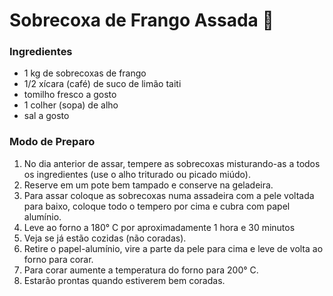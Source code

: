 # Sobrecoxa de Frango Assada :chicken:

### **Ingredientes**

- 1 kg de sobrecoxas de frango
- 1/2 xícara (café) de suco de limão taiti
- tomilho fresco a gosto
- 1 colher (sopa) de alho 
- sal a gosto



### **Modo de Preparo**

1. No dia anterior de assar, tempere as sobrecoxas misturando-as a todos os ingredientes (use o alho triturado ou picado miúdo).
2. Reserve em um pote bem tampado e conserve na geladeira.
3. Para assar coloque as sobrecoxas numa assadeira com a pele voltada para baixo, coloque todo o tempero por cima e cubra com papel alumínio.
4. Leve ao forno a 180° C por aproximadamente 1 hora e 30 minutos
5. Veja se já estão cozidas (não coradas).
6. Retire o papel-alumínio, vire a parte da pele para cima e leve de volta ao forno para corar.
7. Para corar aumente a temperatura do forno para 200° C.
8. Estarão prontas quando estiverem bem coradas.

